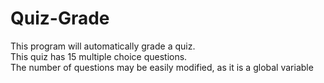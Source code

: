# Quiz-Grade
This program will automatically grade a quiz.\
This quiz has 15 multiple choice questions.\
The number of questions may be easily modified, as it is a global variable
